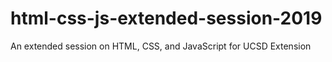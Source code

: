 # html-css-js-extended-session-2019
An extended session on HTML, CSS, and JavaScript for UCSD Extension
